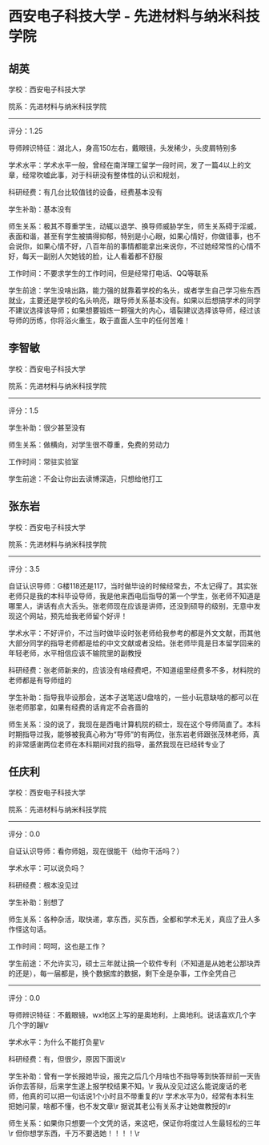 # 西安电子科技大学 - 先进材料与纳米科技学院

## 胡英

学校：西安电子科技大学

院系：先进材料与纳米科技学院

* * *

评分：1.25

导师辨识特征：湖北人，身高150左右，戴眼镜，头发稀少，头皮屑特别多

学术水平：学术水平一般，曾经在南洋理工留学一段时间，发了一篇4以上的文章，经常吹嘘此事，对于科研没有整体性的认识和规划，

科研经费：有几台比较值钱的设备，经费基本没有

学生补助：基本没有

师生关系：极其不尊重学生，动辄以退学、换导师威胁学生，师生关系碍于淫威，表面和谐，甚至有学生被搞得抑郁，特别是小心眼，如果心情好，你做错事，也不会说你，如果心情不好，八百年前的事情都能拿出来说你，不过她经常性的心情不好，每天一副别人欠她钱的脸，让人看着都不舒服

工作时间：不要求学生的工作时间，但是经常打电话、QQ等联系

学生前途：学生没啥出路，能力强的就靠着学校的名头，或者学生自己学习些东西就业，主要还是学校的名头响亮，跟导师关系基本没有。如果以后想搞学术的同学不建议选择该导师；如果想要锻炼一颗强大的内心，墙裂建议选择该导师，经过该导师的历练，你将浴火重生，敢于直面人生中的任何苦难！

## 李智敏

学校：西安电子科技大学

院系：先进材料与纳米科技学院

* * *

评分：1.5

学生补助：很少甚至没有

师生关系：做横向，对学生很不尊重，免费的劳动力

工作时间：常驻实验室

学生前途：不会让你出去读博深造，只想给他打工

## 张东岩

学校：西安电子科技大学

院系：先进材料与纳米科技学院

* * *

评分：3.5

自证认识导师：G楼118还是117，当时做毕设的时候经常去，不太记得了。其实张老师只是我的本科毕设导师，我是他来西电后指导的第一个学生，张老师不知道是哪里人，讲话有点大舌头。张老师现在应该是讲师，还没到硕导的级别，无意中发现这个网站，预先给我老师留个好评！

学术水平：不好评价，不过当时做毕设时张老师给我参考的都是外文文献，而其他大部分同学的指导老师都是给的中文文献或者没给。张老师毕竟是日本留学回来的年轻老师，水平相信应该不输院里的副教授

科研经费：张老师新来的，应该没有啥经费吧，不知道组里经费多不多，材料院的老师都是有导师组的

学生补助：指导我毕设那会，送本子送笔送U盘啥的，一些小玩意缺啥的都可以在张老师那拿，如果有经费的话肯定不会吝啬的

师生关系：没的说了，我现在是西电计算机院的硕士，现在这个导师简直了。本科时期指导过我，能够被我真心称为“导师”的有两位，张东岩老师跟张茂林老师，真的非常感谢两位老师在本科期间对我的指导，虽然我现在已经转专业了

## 任庆利

学校：西安电子科技大学

院系：先进材料与纳米科技学院

* * *

评分：0.0

自证认识导师：看你师姐，现在很能干（给你干活吗？）

学术水平：可以说负吗？

科研经费：根本没见过

学生补助：别想了

师生关系：各种杂活，取快递，拿东西，买东西，全都和学术无关，真应了丑人多作怪这句话。

工作时间：呵呵，这也是工作？

学生前途：不允许实习，硕士三年就让搞一个软件专利（不知道是从她老公那块弄的还是），每一届都是，换个数据库的数据，剩下全是杂事，工作全凭自己

* * *

评分：0.0

导师辨识特征：不戴眼镜，wx地区上写的是奥地利，上奥地利。说话喜欢几个字几个字的蹦\r

学术水平：为什么不能打负星\r

科研经费：有，但很少，原因下面说\r

学生补助：曾有一学长报她毕设，报完之后几个月啥也不指导等到快答辩前一天告诉你去答辩，后来学生遂上报学校结果不知。\r
我从没见过这么能说废话的老师，他真的可以把一句话说1个小时且不带重复的\r
学术水平为0，经常有本科生把她问蒙，啥都不懂，也不发文章\r
据说其老公有关系才让她做教授的\r

师生关系：如果你只想要一个文凭的话，来这吧，保证你将度过人生最轻松的三年\r
但你想学东西，千万不要选她！！！！\r